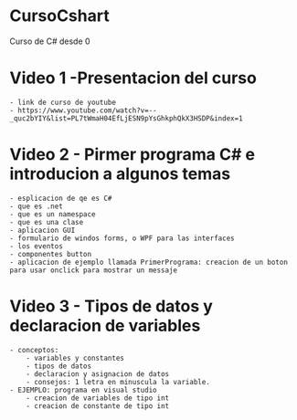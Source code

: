 # CursoCshart
Curso de C# desde 0 

# Video 1 -Presentacion del curso 
	- link de curso de youtube
	- https://www.youtube.com/watch?v=--_quc2bYIY&list=PL7tWmaH04EfLjESN9pYsGhkphQkX3HSDP&index=1

# Video 2 - Pirmer programa C# e introducion a algunos temas
	- esplicacion de qe es C#
	- que es .net
	- que es un namespace
	- que es una clase
	- aplicacion GUI
	- formulario de windos forms, o WPF para las interfaces
	- los eventos 
	- componentes button
	- aplicacion de ejemplo llamada PrimerPrograma: creacion de un boton para usar onclick para mostrar un messaje 

# Video 3 - Tipos de datos y declaracion de variables
	- conceptos:
		- variables y constantes
		- tipos de datos
		- declaracion y asignacion de datos
		- consejos: 1 letra en minuscula la variable.
	- EJEMPLO: programa en visual studio 
		- creacion de variables de tipo int
		- creacion de constante de tipo int



